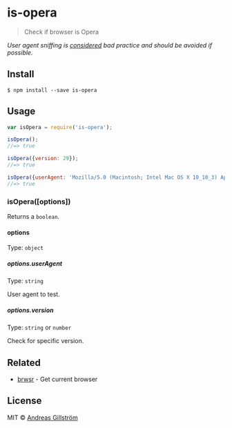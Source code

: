 # is-opera

> Check if browser is Opera

*User agent sniffing is [considered](https://developer.mozilla.org/en-US/docs/Browser_detection_using_the_user_agent) bad practice and should be avoided if possible.*


## Install

```
$ npm install --save is-opera
```


## Usage

```js
var isOpera = require('is-opera');

isOpera();
//=> true

isOpera({version: 29});
//=> true

isOpera({userAgent: 'Mozilla/5.0 (Macintosh; Intel Mac OS X 10_10_3) AppleWebKit/537.36 (KHTML, like Gecko) Chrome/42.0.2311.152 Safari/537.36 OPR/29.0.1795.60'});
//=> true
```


### isOpera([options])

Returns a `boolean`.

#### options

Type: `object`

##### options.userAgent

Type: `string`

User agent to test.

##### options.version

Type: `string` or `number`

Check for specific version.


## Related

* [brwsr](https://github.com/gillstrom/brwsr) - Get current browser


## License

MIT © [Andreas Gillström](http://github.com/gillstrom)
